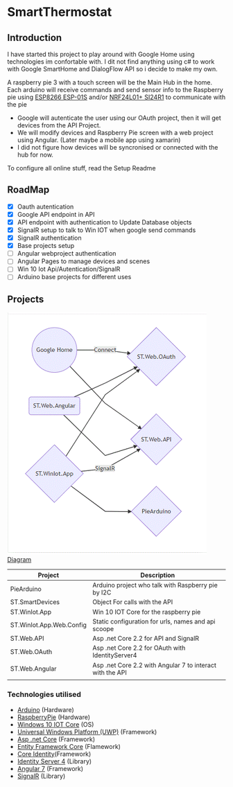 # SmartThermostat

## Introduction
I have started this project to play around with Google Home using technologies im confortable with.
I dit not find anything using c# to work with Google SmartHome and DialogFlow API so i decide to make my own.

A raspberry pie 3 with a touch screen will be the Main Hub in the home.
Each arduino will receive commands and send sensor info to the Raspberry pie using [ESP8266 ESP-01S](https://www.banggood.com/5Pcs-ESP8266-ESP-01S-Remote-Serial-Port-WIFI-Transceiver-Wireless-Module-p-1116390.html?rmmds=myorder&cur_warehouse=CN) and/or  [NRF24L01+ SI24R1](https://www.banggood.com/5Pcs-NRF24L01-SI24R1-2_4G-Wireless-Power-Enhanced-Communication-Receiver-Module-p-1059601.html?rmmds=myorder&cur_warehouse=CN) to communicate with the pie

- Google will autenticate the user using our OAuth project, then it will get devices from the API Project.
- We will modify devices and Raspberry Pie screen with a web project using Angular. (Later maybe a mobile app using xamarin)
- I did not figure how devices will be syncronised or connected with the hub for now.

To configure all online stuff, read the Setup Readme

## RoadMap

 - [x] Oauth autentication
 - [x]  Google API endpoint in API
 - [x] API endpoint with authentication to Update Database objects
 - [x] SignalR setup to talk to Win IOT when google send commands
 - [x] SignalR authentication
 - [x] Base projects setup
 - [ ] Angular webproject authentication
 - [ ] Angular Pages to manage devices and scenes
 - [ ] Win 10 Iot Api/Autentication/SignalR
 - [ ] Arduino base projects for different uses

## Projects
![Project Diagram](https://raw.githubusercontent.com/werddomain/SmartThermostat/master/ProjectsDiagram.gif)
[Diagram](https://mermaidjs.github.io/mermaid-live-editor/#/edit/eyJjb2RlIjoiZ3JhcGggTFJcbkEoKEdvb2dsZSBIb21lKSlcbkJ7U1QuV2ViLk9BdXRofVxuQyhTVC5XZWIuQW5ndWxhcilcbkR7U1QuV2ViLkFQSX1cbkV7U1QuV2luSW90LkFwcH1cbkZ7UGllQXJkdWlub31cbkEgLS0gQ29ubmVjdCAtLT4gQlxuQSAtLT4gRFxuQyAtLT4gRFxuRSAtLSBTaWduYWxSLS0-IERcbkMgLS0-IEJcbkUgLS0-IEJcbkUgLS0-IEZcbiIsIm1lcm1haWQiOnsidGhlbWUiOiJkZWZhdWx0In19)


|Project                   | Description                                               |
|--------------------------|-----------------------------------------------------------|
| PieArduino               | Arduino project who talk with Raspberry pie by I2C        |
| ST.SmartDevices          | Object For calls with the API                             |
| ST.WinIot.App            | Win 10 IOT Core for the raspberry pie                     |
| ST.WinIot.App.Web.Config | Static configuration for urls, names and api scoope       |
| ST.Web.API               | Asp .net Core 2.2 for API and SignalR                     |
| ST.Web.OAuth             | Asp .net Core 2.2 for OAuth with IdentityServer4          |
| ST.Web.Angular           | Asp .net Core 2.2 with Angular 7 to interact with the API |
|  |  |

### Technologies utilised
- [Arduino](https://www.arduino.cc/) (Hardware)
- [RaspberryPie](https://www.raspberrypi.org/) (Hardware)
- [Windows 10 IOT Core](https://developer.microsoft.com/en-us/windows/iot) (OS)
- [Universal Windows Platform (UWP)](https://docs.microsoft.com/en-us/windows/uwp/design/basics/design-and-ui-intro) (Framework)
- [Asp .net Core](https://www.asp.net/core/overview/aspnet-vnext) (Framework)
- [Entity Framework Core](https://docs.microsoft.com/en-us/ef/core/) (Flamework)
- [Core Identity](https://docs.microsoft.com/en-us/aspnet/core/security/authentication/identity?view=aspnetcore-2.2&tabs=visual-studio)(Framework)
- [Identity Server 4](https://identityserver.io/) (Library)
- [Angular 7](https://angular.io/) (Framework)
- [SignalR](https://www.asp.net/signalr) (Library)


<!--stackedit_data:
eyJoaXN0b3J5IjpbLTYxODA0MTE5MSwyMDk5MTQ4NTcwLDEzNz
I4MTIyODBdfQ==
-->